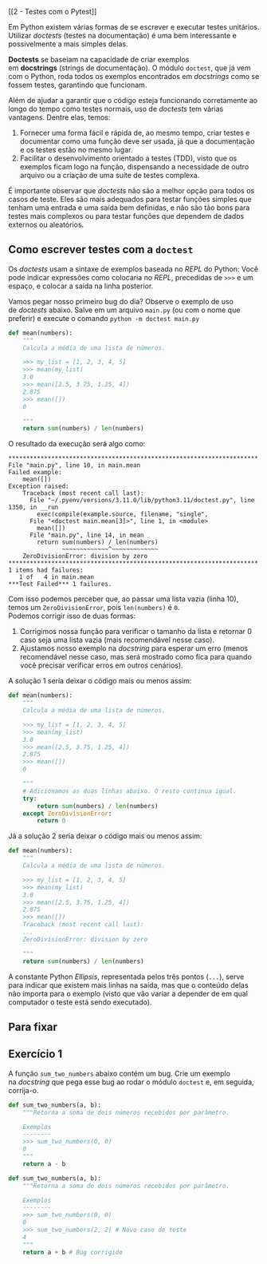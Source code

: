 [[2 - Testes com o Pytest]]

Em Python existem várias formas de se escrever e executar testes unitários. Utilizar _doctests_ (testes na documentação) é uma bem interessante e possivelmente a mais simples delas.

**Doctests** se baseiam na capacidade de criar exemplos em **docstrings** (strings de documentação). O módulo `doctest`, que já vem com o Python, roda todos os exemplos encontrados em _docstrings_ como se fossem testes, garantindo que funcionam.

Além de ajudar a garantir que o código esteja funcionando corretamente ao longo do tempo como testes normais, uso de _doctests_ tem várias vantagens. Dentre elas, temos:

1. Fornecer uma forma fácil e rápida de, ao mesmo tempo, criar testes e documentar como uma função deve ser usada, já que a documentação e os testes estão no mesmo lugar.
2. Facilitar o desenvolvimento orientado a testes (TDD), visto que os exemplos ficam logo na função, dispensando a necessidade de outro arquivo ou a criação de uma suíte de testes complexa.

É importante observar que _doctests_ não são a melhor opção para todos os casos de teste. Eles são mais adequados para testar funções simples que tenham uma entrada e uma saída bem definidas, e não são tão bons para testes mais complexos ou para testar funções que dependem de dados externos ou aleatórios.

## Como escrever testes com a `doctest`

Os _doctests_ usam a sintaxe de exemplos baseada no _REPL_ do Python: Você pode indicar expressões como colocaria no _REPL_, precedidas de `>>>` e um espaço, e colocar a saída na linha posterior.

Vamos pegar nosso primeiro bug do dia? Observe o exemplo de uso de _doctests_ abaixo. Salve em um arquivo `main.py` (ou com o nome que preferir) e execute o comando `python -m doctest main.py`

```python
def mean(numbers):
    """
    Calcula a média de uma lista de números.

    >>> my_list = [1, 2, 3, 4, 5]
    >>> mean(my_list)
    3.0
    >>> mean([2.5, 3.75, 1.25, 4])
    2.875
    >>> mean([])
    0

    """
    return sum(numbers) / len(numbers)

```

O resultado da execução será algo como:

```text
**********************************************************************
File "main.py", line 10, in main.mean
Failed example:
    mean([])
Exception raised:
    Traceback (most recent call last):
      File "~/.pyenv/versions/3.11.0/lib/python3.11/doctest.py", line 1350, in __run
        exec(compile(example.source, filename, "single",
      File "<doctest main.mean[3]>", line 1, in <module>
        mean([])
      File "main.py", line 14, in mean
        return sum(numbers) / len(numbers)
               ~~~~~~~~~~~~~^~~~~~~~~~~~~~
    ZeroDivisionError: division by zero
**********************************************************************
1 items had failures:
   1 of   4 in main.mean
***Test Failed*** 1 failures.
```

Com isso podemos perceber que, ao passar uma lista vazia (linha 10), temos um `ZeroDivisionError`, pois `len(numbers)` é `0`.  
Podemos corrigir isso de duas formas:

1. Corrigimos nossa função para verificar o tamanho da lista e retornar 0 caso seja uma lista vazia (mais recomendável nesse caso).
2. Ajustamos nosso exemplo na _docstring_ para esperar um erro (menos recomendável nesse caso, mas será mostrado como fica para quando você precisar verificar erros em outros cenários).

A solução 1 seria deixar o código mais ou menos assim:

```python
def mean(numbers):
    """
    Calcula a média de uma lista de números.

    >>> my_list = [1, 2, 3, 4, 5]
    >>> mean(my_list)
    3.0
    >>> mean([2.5, 3.75, 1.25, 4])
    2.875
    >>> mean([])
    0

    """
    # Adicionamos as duas linhas abaixo. O resto continua igual.
    try:
        return sum(numbers) / len(numbers)
    except ZeroDivisionError:
        return 0

```

Já a solução 2 seria deixar o código mais ou menos assim:

```python
def mean(numbers):
    """
    Calcula a média de uma lista de números.

    >>> my_list = [1, 2, 3, 4, 5]
    >>> mean(my_list)
    3.0
    >>> mean([2.5, 3.75, 1.25, 4])
    2.875
    >>> mean([])
    Traceback (most recent call last):
    ...
    ZeroDivisionError: division by zero

    """
    return sum(numbers) / len(numbers)

```

A constante Python _Ellipsis_, representada pelos três pontos (`...`), serve para indicar que existem mais linhas na saída, mas que o conteúdo delas não importa para o exemplo (visto que vão variar a depender de em qual computador o teste está sendo executado).

## Para fixar

## Exercício 1

A função `sum_two_numbers` abaixo contém um bug. Crie um exemplo na _docstring_ que pega esse bug ao rodar o módulo `doctest` e, em seguida, corrija-o.

```python
def sum_two_numbers(a, b):
    """Retorna a soma de dois números recebidos por parâmetro.

    Exemplos
    --------
    >>> sum_two_numbers(0, 0)
    0
    """
    return a - b

```

```python
def sum_two_numbers(a, b):
    """Retorna a soma de dois números recebidos por parâmetro.

    Exemplos
    --------
    >>> sum_two_numbers(0, 0)
    0
    >>> sum_two_numbers(2, 2) # Novo caso de teste
    4
    """
    return a + b # Bug corrigido
```